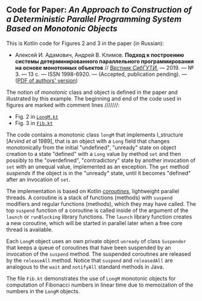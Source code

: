 ## Code for Paper: _An Approach to Construction of a Deterministic Parallel Programming System Based on Monotonic Objects_

This is Kotlin code for Figures 2 and 3 in the paper (in Russian):

* Алексей И. Адамович, Андрей В. Климов.
__Подход к построению системы детерминированного параллельного программирования на основе монотонных объектов__ // [_Вестник СибГУТИ._](http://vestnik.sibsutis.ru/) — 2019. — № 3. — 13 с. — ISSN 1998-6920. —
(Accepted, publication pending). — 
([PDF of authors' version](https://pat.keldysh.ru/~anklimov/papers/2019-Adamovich_Klimov--An_Approach_to_Construction_of_a_Deterministic_Parallel_Programming_System--Vestnik_SibGUTI--submitted-revised.pdf))

The notion of _monotonic_ class and object is defined in the paper and illustrated by this example.
The beginning and end of the code used in figures are marked with comment lines ///////:

* Fig. 2 in [`LongM.kt`](src/LongM.kt)
* Fig. 3 in [`Fib.kt`](src/Fib.kt)

The code contains a monotonic class `longM` that implements I_structure [Arvind _et al_ 1989], that is an object with a `Long` field that changes monotonically from the initial "undefined", "unready" state on object creation to a state "defined" with a `Long` value by method `set` and then possibly to the "overdefined", "contradictory" state by another invocation of `set` with an unequal value, implemented as an exception.
The `get` method _suspends_ if the object is in the "unready" state, until it becomes "defined" after an invocation of `set`.

The implementation is based on Kotlin [_coroutines_](https://kotlinlang.org/docs/reference/coroutines/coroutines-guide.html), lightweight parallel threads.
A coroutine is a stack of functions (methods) with `suspend` modifiers and regular functions (methods), which they may have called.
The top `suspend` function of a coroutine is called inside of the argument of the `launch` or `runBlocking` library functions.
The `launch` library function creates a new coroutine, which will be started in parallel later when a free core thread is available.

Each `LongM` object uses an own private object `unready` of class `Suspender` that keeps a queue of coroutines that have been suspended by an invocation of the `suspend` method.
The suspended coroutines are released by the `releaseAll` method.
Notice that `suspend` and `releasedAll` are analogous to the `wait` and `notifyAll` standard methods in Java.

The file `Fib.kt` demonstrates the use of `LongM` monotonic objects for computation of Fibonacci numbers in linear time due to memoization of the numbers in the `LongM` objects.